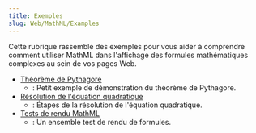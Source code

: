 ```yaml
---
title: Exemples
slug: Web/MathML/Examples
---
```


Cette rubrique rassemble des exemples pour vous aider à comprendre comment utiliser MathML dans l'affichage des formules mathématiques complexes au sein de vos pages Web.

- [Théorème de Pythagore](/fr/docs/Web/MathML/Examples/MathML_Pythagorean_Theorem)
  - : Petit exemple de démonstration du théorème de Pythagore.
- [Résolution de l'équation quadratique](/fr/docs/Web/MathML/Examples/Deriving_the_Quadratic_Formula)
  - : Étapes de la résolution de l'équation quadratique.
- [Tests de rendu MathML](/fr/docs/Mozilla/MathML_Project/MathML_Torture_Test)
  - : Un ensemble test de rendu de formules.
